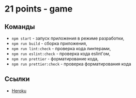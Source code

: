 # 21 points - game

## Команды

- `npm start` - запуск приложения в режиме разработки,
- `npm run build` - сборка приложения,
- `npm run lint:check` - проверка кода линтерами,
- `npm run eslint:check` - проверка кода eslint'ом,
- `npm run prettier` - форматирование кода,
- `npm run prettier:check` - проверка форматирования кода

## Ссылки

- [Heroku](https://castle-rock-game21.herokuapp.com/)
